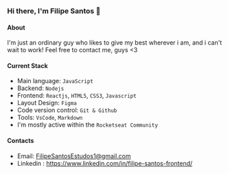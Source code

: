 ### Hi there, I'm Filipe Santos 👋

#### About
I'm just an ordinary guy who likes to give my best wherever i am, and i can't wait to work! Feel free to contact me, guys <3

#### Current Stack
- Main language: `JavaScript`
- Backend: `Nodejs`
- Frontend: `Reactjs`, `HTML5`, `CSS3`, `Javascript`
- Layout Design: `Figma`
- Code version control: `Git & Github`
- Tools: `VsCode`, `Markdown`
- I'm mostly active within the `Rocketseat Community`

#### Contacts 

- Email: FilipeSantosEstudos1@gmail.com
- Linkedin : https://www.linkedin.com/in/filipe-santos-frontend/
